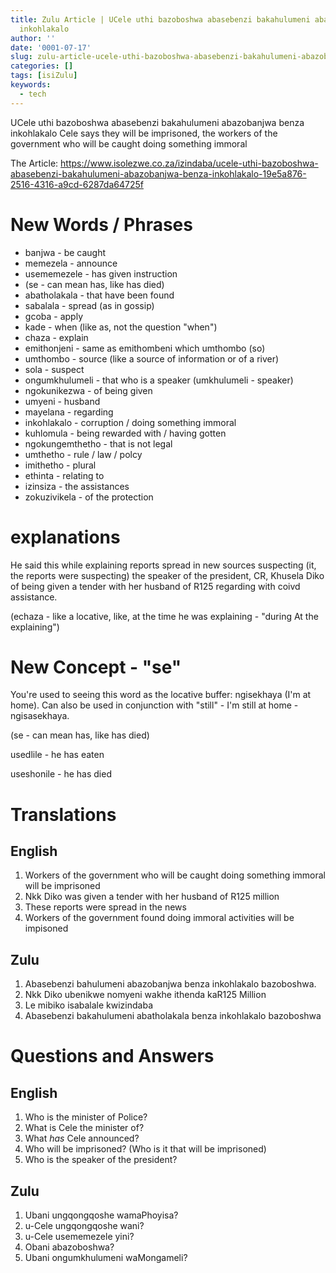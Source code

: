 ```yaml
---
title: Zulu Article | UCele uthi bazoboshwa abasebenzi bakahulumeni abazobanjwa benza
  inkohlakalo
author: ''
date: '0001-07-17'
slug: zulu-article-ucele-uthi-bazoboshwa-abasebenzi-bakahulumeni-abazobanjwa-benza-inkohlakalo
categories: []
tags: [isiZulu]
keywords:
  - tech
---
```


UCele uthi bazoboshwa abasebenzi bakahulumeni abazobanjwa benza inkohlakalo
Cele says they will be imprisoned, the workers of the government who will be caught doing something immoral

<!--more-->

The Article: https://www.isolezwe.co.za/izindaba/ucele-uthi-bazoboshwa-abasebenzi-bakahulumeni-abazobanjwa-benza-inkohlakalo-19e5a876-2516-4316-a9cd-6287da64725f

# New Words / Phrases


- banjwa - be caught
- memezela - announce
- usememezele - has given instruction
- (se - can mean has, like has died)
- abatholakala - that have been found
- sabalala - spread (as in gossip)
- gcoba - apply
- kade - when (like as, not the question "when")
- chaza - explain
- emithonjeni - same as emithombeni which umthombo (so)
- umthombo - source (like a source of information or of a river)
- sola - suspect
- ongumkhulumeli - that who is a speaker (umkhulumeli - speaker)
- ngokunikezwa - of being given
- umyeni - husband
- mayelana - regarding
- inkohlakalo - corruption / doing something immoral 
- kuhlomula - being rewarded with / having gotten
- ngokungemthetho  - that is not legal
- umthetho - rule / law / polcy
- imithetho - plural
- ethinta - relating to
- izinsiza - the assistances 
- zokuzivikela - of the protection

# explanations

He said this while explaining reports spread in new sources suspecting (it, the reports were suspecting) the speaker of the president, CR, Khusela Diko of being given a tender with her husband of R125 regarding with coivd assistance.

(echaza - like a locative, like, at the time he was explaining - "during At the explaining")

# New Concept - "se"

You're used to seeing this word as the locative buffer: ngisekhaya (I'm at home).
Can also be used in conjunction with "still" - I'm still at home - ngisasekhaya.

(se - can mean has, like has died)

usedlile - he has eaten

useshonile - he has died


# Translations

## English

1. Workers of the government who will be caught doing something immoral will be imprisoned
2. Nkk Diko was given a tender with her husband of R125 million
3. These reports were spread in the news
4. Workers of the government found doing immoral activities will be impisoned

## Zulu

1. Abasebenzi bahulumeni abazobanjwa benza inkohlakalo bazoboshwa.
2. Nkk Diko ubenikwe nomyeni wakhe ithenda kaR125 Million
3. Le mibiko isabalale kwizindaba
4. Abasebenzi bakahulumeni abatholakala benza inkohlakalo bazoboshwa

# Questions and Answers

## English

1. Who is the minister of Police?
2. What is Cele the minister of?
3. What _has_ Cele announced?
4. Who will be imprisoned? (Who is it that will be imprisoned)
5. Who is the speaker of the president?

## Zulu

1. Ubani ungqongqoshe wamaPhoyisa?
2. u-Cele ungqongqoshe wani?
3. u-Cele usememezele yini?
4. Obani abazoboshwa?
5. Ubani ongumkhulumeni waMongameli?





